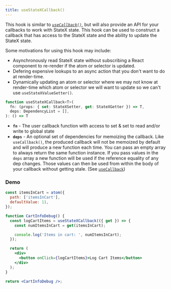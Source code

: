 ```yaml
---
title: useStateXCallback()
---
```


This hook is similar to [_`useCallback()`_](https://reactjs.org/docs/hooks-reference.html#usecallback), but will also provide an API for your callbacks to work with StateX state. This hook can be used to construct a callback that has access to the StateX state and the ability to update the StateX state.

Some motivations for using this hook may include:

- Asynchronously read StateX state without subscribing a React component to re-render if the atom or selector is updated.
- Defering expensive lookups to an async action that you don't want to do at render-time.
- Dynamically updating an atom or selector where we may not know at render-time which atom or selector we will want to update so we can't use `useStateXValueSetter()`.

```jsx
function useStateXCallback<T>(
  fn: (props: { set: StateXSetter, get: StateXGetter }) => T,
  deps: DependencyList = [],
): () => T
```

- **`fn`** - The user callback function with access to set & set to read and/or write to global state
- **`deps`** - An optional set of dependencies for memoizing the callback. Like `useCallback()`, the produced callback will not be memoized by default and will produce a new function each time. You can pass an empty array to always return the same function instance. If you pass values in the `deps` array a new function will be used if the reference equality of any dep changes. Those values can then be used from within the body of your callback without getting stale. (See [`useCallback`](https://reactjs.org/docs/hooks-reference.html#usecallback))

### Demo

```jsx live
const itemsInCart = atom({
  path: ['itemsInCart'],
  defaultValue: 11,
});

function CartInfoDebug() {
  const logCartItems = useStateXCallback(({ get }) => {
    const numItemsInCart = get(itemsInCart);

    console.log('Items in cart: ', numItemsInCart);
  });

  return (
    <div>
      <button onClick={logCartItems}>Log Cart Items</button>
    </div>
  );
}

return <CartInfoDebug />;
```
